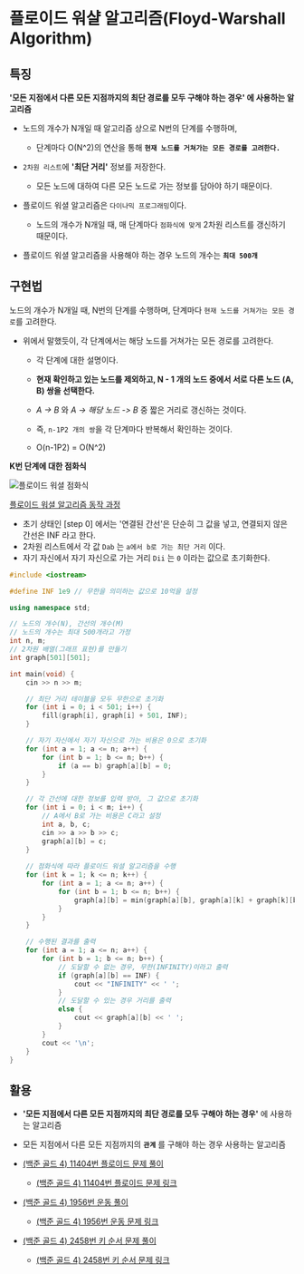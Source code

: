 # 플로이드 워샬 알고리즘(Floyd-Warshall Algorithm)

## 특징

**'모든 지점에서 다른 모든 지점까지의 최단 경로를 모두 구해야 하는 경우' 에 사용하는 알고리즘**

* 노드의 개수가 N개일 때 알고리즘 상으로 N번의 단계를 수행하며,     
   * 단계마다 O(N^2)의 연산을 통해 **`현재 노드를 거쳐가는 모든 경로를 고려한다.`**

* `2차원 리스트`에 **'최단 거리'** 정보를 저장한다.
  * 모든 노드에 대하여 다른 모든 노드로 가는 정보를 담아야 하기 때문이다.

* 플로이드 워셜 알고리즘은 `다이나믹 프로그래밍`이다.
  * 노드의 개수가 N개일 때, 매 단계마다 `점화식에 맞게` 2차원 리스트를 갱신하기 때문이다.

* 플로이드 워셜 알고리즘을 사용해야 하는 경우 노드의 개수는 **`최대 500개`**

## 구현법

노드의 개수가 N개일 때, N번의 단계를 수행하며, 단계마다 `현재 노드를 거쳐가는 모든 경로`를 고려한다.

* 위에서 말했듯이, 각 단계에서는 해당 노드를 거쳐가는 모든 경로를 고려한다.
  * 각 단계에 대한 설명이다. 
  
  * **현재 확인하고 있는 노드를 제외하고, N - 1 개의 노드 중에서 서로 다른 노드 (A, B) 쌍을 선택한다.**
  * *A -> B* 와 *A -> 해당 노드 -> B* 중 짧은 거리로 갱신하는 것이다.  
  * 즉, `n-1P2 개의 쌍`을 각 단계마다 반복해서 확인하는 것이다.
  * O(n-1P2) = O(N^2)

**K번 단계에 대한 점화식**

![플로이드 워셜 점화식](https://user-images.githubusercontent.com/56071088/118375385-43465180-b5fc-11eb-8054-9673dc438ec5.png)

[플로이드 워셜 알고리즘 동작 과정](/최단%20경로/플로이드%20워샬%20알고리즘%20동작%20과정.md)

* 초기 상태인 [step 0] 에서는 '연결된 간선'은 단순히 그 값을 넣고, 연결되지 않은 간선은 INF 라고 한다.
* 2차원 리스트에서 각 값 `Dab` 는 `a에서 b로 가는 최단 거리` 이다.
* 자기 자신에서 자기 자신으로 가는 거리 `Dii` 는 `0` 이라는 값으로 초기화한다.

```C++
#include <iostream>

#define INF 1e9 // 무한을 의미하는 값으로 10억을 설정

using namespace std;

// 노드의 개수(N), 간선의 개수(M)
// 노드의 개수는 최대 500개라고 가정
int n, m;
// 2차원 배열(그래프 표현)를 만들기
int graph[501][501];

int main(void) {
    cin >> n >> m;

    // 최단 거리 테이블을 모두 무한으로 초기화
    for (int i = 0; i < 501; i++) {
        fill(graph[i], graph[i] + 501, INF);
    }

    // 자기 자신에서 자기 자신으로 가는 비용은 0으로 초기화
    for (int a = 1; a <= n; a++) {
        for (int b = 1; b <= n; b++) {
            if (a == b) graph[a][b] = 0;
        }
    }

    // 각 간선에 대한 정보를 입력 받아, 그 값으로 초기화
    for (int i = 0; i < m; i++) {
        // A에서 B로 가는 비용은 C라고 설정
        int a, b, c;
        cin >> a >> b >> c;
        graph[a][b] = c;
    }
    
    // 점화식에 따라 플로이드 워셜 알고리즘을 수행
    for (int k = 1; k <= n; k++) {
        for (int a = 1; a <= n; a++) {
            for (int b = 1; b <= n; b++) {
                graph[a][b] = min(graph[a][b], graph[a][k] + graph[k][b]);
            }
        }
    }

    // 수행된 결과를 출력
    for (int a = 1; a <= n; a++) {
        for (int b = 1; b <= n; b++) {
            // 도달할 수 없는 경우, 무한(INFINITY)이라고 출력
            if (graph[a][b] == INF) {
                cout << "INFINITY" << ' ';
            }
            // 도달할 수 있는 경우 거리를 출력
            else {
                cout << graph[a][b] << ' ';
            }
        }
        cout << '\n';
    }
}
```

## 활용

- **'모든 지점에서 다른 모든 지점까지의 최단 경로를 모두 구해야 하는 경우'** 에 사용하는 알고리즘

-  모든 지점에서 다른 모든 지점까지의 **`관계`** 를 구해야 하는 경우 사용하는 알고리즘

- [(백준 골드 4) 11404번 플로이드 문제 풀이](https://github.com/LeeHyungGeol/Algorithm_BaekJoon/blob/master/%EB%B0%B1%EC%A4%80_if%EB%AC%B8/%EC%B5%9C%EB%8B%A8%20%EA%B2%BD%EB%A1%9C_%ED%94%8C%EB%A1%9C%EC%9D%B4%EB%93%9C(%ED%94%8C%EB%A1%9C%EC%9D%B4%EB%93%9C%20%EC%9B%8C%EC%85%9C%20%EC%95%8C%EA%B3%A0%EB%A6%AC%EC%A6%98)(%EB%85%B8%EB%93%9C%EC%9D%98%20%EA%B0%9C%EC%88%98%20500%EA%B0%9C%20%EC%9D%B4%ED%95%98).cpp)
  - [(백준 골드 4) 11404번 플로이드 문제 링크](https://www.acmicpc.net/problem/11404)
    
- [(백준 골드 4) 1956번 운동 풀이](https://github.com/LeeHyungGeol/Algorithm_BaekJoon/blob/master/%EB%B0%B1%EC%A4%80_if%EB%AC%B8/%EC%B5%9C%EB%8B%A8%20%EA%B2%BD%EB%A1%9C_%EC%9A%B4%EB%8F%99(%ED%94%8C%EB%A1%9C%EC%9D%B4%EB%93%9C%20%EC%99%80%EC%83%AC%20%EC%9D%91%EC%9A%A9).cpp)
  - [(백준 골드 4) 1956번 운동 문제 링크](https://www.acmicpc.net/problem/1956)

- [(백준 골드 4) 2458번 키 순서 문제 풀이](https://github.com/LeeHyungGeol/Algorithm_BaekJoon/blob/master/%EB%B0%B1%EC%A4%80_if%EB%AC%B8/%5B%EB%B0%B1%EC%A4%80%20%EA%B3%A8%EB%93%9C%204%5D%202458%EB%B2%88.cpp)
  - [(백준 골드 4) 2458번 키 순서 문제 링크](https://www.acmicpc.net/problem/2458) 